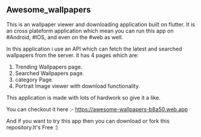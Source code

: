 ## Awesome_wallpapers

This is an wallpaper viewer and downloading application built on flutter. It is an cross plateform application which mean you can run this app on #Android, #IOS, and even on the #web as well.

In this application i use an API which can fetch the latest and searched wallpapers from the server. it has 4 pages which are:
1. Trending Wallpapers page.
2. Searched Wallpapers page.
3. category Page.
4. Portrait Image viewer with download functionality.

This application is made with lots of hardwork so give it a like.

You can checkout it here :- https://awesome-wallpapers-b8a50.web.app

And if you want to try this app then you can download or fork this repository.It's Free :)
